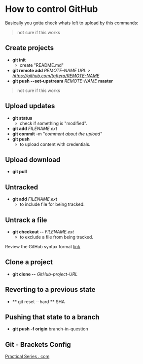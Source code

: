  # How to control GitHub

Basically you gotta check whats left to upload by this commands:

> not sure if this works
## Create projects
- **git init**
  - create "README.md"
- **git remote add** *REMOTE-NAME* *URL > https://github.com/taftera/REMOTE-NAME*
- **git push --set-upstream** *REMOTE-NAME* **master**
> not sure if this works

## Upload updates

- **git status**
  - check if something is "modified".
- **git add** *FILENAME.ext*
- **git commit** -m "*comment about the upload*"
- **git push**
  - to upload content with credentials.

## Upload download
- **git pull**

## Untracked
- **git add** *FILENAME.ext*
  - to include file for being tracked.

## Untrack a file
- **git checkout --** *FILENAME.ext*
  - to exclude a file from being tracked.

Review the GitHub syntax format [link](https://help.github.com/en/articles/basic-writing-and-formatting-syntax)

## Clone a project
- **git clone --** *GitHub-project-URL*

## Reverting to a previous state
- ** git reset --hard ** SHA 
## Pushing that state to a branch
- **git push -f origin** branch-in-question

## Git - Brackets Config
[Practical Series . com](http://practicalseries.com/1002-vcs/index.html#js--000000)
